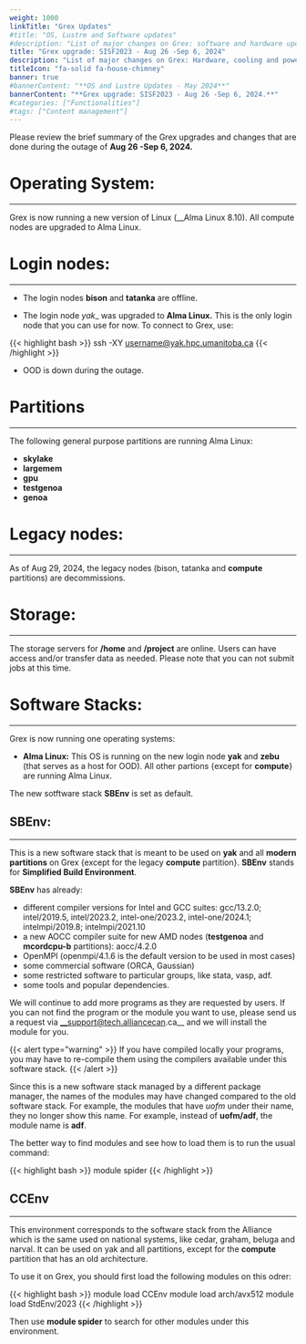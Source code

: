```yaml
---
weight: 1000
linkTitle: "Grex Updates"
#title: "OS, Lustre and Software updates"
#description: "List of major changes on Grex: software and hardware updates."
title: "Grex upgrade: SISF2023 - Aug 26 -Sep 6, 2024"
description: "List of major changes on Grex: Hardware, cooling and power upgrades."
titleIcon: "fa-solid fa-house-chimney"
banner: true
#bannerContent: "**OS and Lustre Updates - May 2024**"
bannerContent: "**Grex upgrade: SISF2023 - Aug 26 -Sep 6, 2024.**"
#categories: ["Functionalities"]
#tags: ["Content management"]
---
```


Please review the brief summary of the Grex upgrades and changes that are done during the outage of **Aug 26 -Sep 6, 2024.**

# Operating System: 
---

Grex is now running a new version of Linux (__Alma Linux 8.10). All compute nodes are upgraded to Alma Linux. 

# Login nodes:
---

* The login nodes __bison__ and __tatanka__ are offline.

* The login node _yak__ was upgraded to __Alma Linux.__ This is the only login node that you can use for now. To connect to Grex, use:

{{< highlight bash >}}
ssh -XY username@yak.hpc.umanitoba.ca
{{< /highlight >}}

* OOD is down during the outage. 

# Partitions
---

The following general purpose partitions are running Alma Linux:

* __skylake__ 
* __largemem__
* __gpu__
* __testgenoa__
* __genoa__

# Legacy nodes:
---

As of Aug 29, 2024, the legacy nodes (bison, tatanka and **compute** partitions) are decommissions.

# Storage:
---

The storage servers for __/home__ and __/project__ are online. Users can have access and/or transfer data as needed. Please note that you can not submit jobs at this time. 

# Software Stacks:
---

Grex is now running one operating systems:

* __Alma Linux:__ This OS is running on the new login node __yak__ and __zebu__ (that serves as a host for OOD). All other partions {except for __compute__} are running Alma Linux.

The new sotftware stack __SBEnv__ is set as default.

## SBEnv:
---

This is a new software stack that is meant to be used on __yak__ and all __modern partitions__ on Grex {except for the legacy __compute__ partition}. __SBEnv__ stands for __Simplified Build Environment__. 

__SBEnv__ has already:

* different compiler versions for Intel and GCC suites: gcc/13.2.0; intel/2019.5, intel/2023.2, intel-one/2023.2, intel-one/2024.1;  intelmpi/2019.8; intelmpi/2021.10
* a new AOCC compiler suite for new AMD nodes (__testgenoa__ and __mcordcpu-b__ partitions): aocc/4.2.0
* OpenMPI (openmpi/4.1.6 is the default version to be used in most cases)
* some commercial software (ORCA, Gaussian)
* some restricted software to particular groups, like stata, vasp, adf. 
* some tools and popular dependencies. 

We will continue to add more programs as they are requested by users. If you can not find the program or the module you want to use, please send us a request via __support@tech.alliancecan.ca__ and we will install the module for you. 

{{< alert type="warning" >}}
If you have compiled locally your programs, you may have to re-compile them using the compilers available under this software stack.
{{< /alert >}}

Since this is a new software stack managed by a different package manager, the names of the modules may have changed compared to the old software stack. For example, the modules that have _uofm_ under their name, they no longer show this name. For example, instead of __uofm/adf__, the module name is __adf__. 

The better way to find modules and see how to load them is to run the usual command:

{{< highlight bash >}}
module spider <name of the program>
{{< /highlight >}}

## CCEnv
---

This environment corresponds to the software stack from the Alliance which is the same used on national systems, like cedar, graham, beluga and narval. It can be used on yak and all partitions, except for the __compute__ partition that has an old architecture.

To use it on Grex, you should first load the following modules on this odrer:

{{< highlight bash >}}
module load CCEnv
module load arch/avx512
module load StdEnv/2023
{{< /highlight >}}

Then use __module spider__ to search for other modules under this environment.

<!--
From the outage of May 2024:

Please review the brief summary of the Grex upgrades and changes that are done during the outage of **May 2024**:

# Operating System: 
---

Grex is now running a new version of Linux (__Alma Linux 8.x__). All modern compute nodes are upgraded to Alma Linux. 
The following general purpose partitions are running Alma Linux: 

* __skylake__ 
* __largemem__
* __gpu__
* __testgenoa__

The only exception is made for the legacy nodes (__bison__, __tatanka__ and the old __compute__ partition) that are still running __Centos-7.9.__ The reason for that is related to the local software stack __GrexEnv__. For more details, see the __Software Stacks__ section below.

# Storage:
---

The storage servers for __/home__ and __/project__ have been upgraded. The users’ data was not affected.

# Login nodes:
---

* The login nodes __bison__ and __tatanka__ are still running __Centos-7.9__ and they can be used to compile programs using the __GrexEnv__ and submit the jobs to __compute__ partition. 

* The new login node _yak__ was upgraded to __Alma Linux.__ This node can be used to compile codes under the new environment __SBEnv__ that is loaded by default. From this node, tou can submit jobs to all partitions, except to __compute__ partition. If submitted to __compute__ partition, the scheduler will not even accept the job at submission time. From this node, you should be able to use the following partitions: __skylake__, __largemem__, and other contributed partitions, like __livi-b__ and __mcordcpu-b__. 

# Software Stacks:
---

As mentioned above, Grex is running two operating systems:

* __Alma Linux:__ This OS is running on the new login node __yak__ and __zebu__ (that serves as a host for OOD). All other partions {except for __compute__} are running Alma Linux.

* __Centos-7.9:__ This OS is running on the login nodes __bison__ and __tatanka__. The old __compute__ partition is also running Cento-7.9.

For convenience, we have kept the old software stacks __GrexEnv__ as it was before the outage. This can be only used for running jobs on __compute__ partition. 

For other partitions, we have deployed a new sotftware stack __SBEnv__ that is set as default when connecting to __yak__.

After the outage of May 2024, Grex has 3 different software stacks:

## SBEnv:
---

This is a new software stack that is meant to be used on __yak__ and all __modern partitions__ on Grex {except for the legacy __compute__ partition}. __SBEnv__ stands for __Simplified Build Environment__. 

__SBEnv__ has already:

* different compiler versions for Intel and GCC suites: gcc/13.2.0; intel/2019.5, intel/2023.2, intel-one/2023.2, intel-one/2024.1;  intelmpi/2019.8; intelmpi/2021.10
* a new AOCC compiler suite for new AMD nodes (__testgenoa__ and __mcordcpu-b__ partitions): aocc/4.2.0
* OpenMPI (openmpi/4.1.6 is the default version to be used in most cases)
* some commercial software (ORCA, Gaussian)
* some restricted software to particular groups, like stata, vasp, adf. 
* some tools and popular dependencies. 

We will continue to add more programs as they are requested by users. If you can not find the program or the module you want to use, please send us a request via __support@tech.alliancecan.ca__ and we will install the module for you. 

{{< alert type="warning" >}}
If you have compiled locally your programs, you may have to re-compile them using the compilers available under this software stack.
{{< /alert >}}

Since this is a new software stack managed by a different package manager, the names of the modules may have changed compared to the old software stack. For example, the modules that have _uofm_ under their name, they no longer show this name. For example, instead of __uofm/adf__, the module name is __adf__. 

The better way to find modules and see how to load them is to run the usual command:

{{< highlight bash >}}
module spider <name of the program>
{{< /highlight >}}

## GrexEnv
---

This environment is enabled by default on __bison__, __tatanka__ and the __compute__ partition. This environment was not changed and it is kept in the same state as before the outage. Now, it can be only used to run jobs on __compute__ partition.


## CCEnv
---

This environment corresponds to the software stack from the Alliance which is the same used on national systems, like cedar, graham, beluga and narval. It can be used on yak and all partitions, except for the __compute__ partition that has an old architecture.

To use it on Grex, you should first load the following modules on this odrer:

{{< highlight bash >}}
module load CCEnv
module load arch/avx512
module load StdEnv/2023
{{< /highlight >}}

Then use __module spider__ to search for other modules under this environment.

# Scheduler: 
---

 * No major changes to mention about the scheduler since we are still using the same version as before the outage. 
 * One significant change is as follows. Due to two versions of Linux and Software co-existing now on Grex (all modern CPU and GPU nodes running Alma Linux, and legacy __compute__ , bison and tatanka still have CentOS7), we have limited job submission between the new and old hardware. That is, jobs to compute must be submitted from the __grex/bison/tatanka__ login node, and jobs to anything else must be submitted from the __yak__ login node. Eventually we will decommission the legacy __compute__ hardware altogether. 
 * If no partition is specified, the default will be either **skylake** or **compute** depending on the job submission host, as per above.
>  NEW : another significant change introduced on Jun 19, 2024: For users that have more than one Account (that is, working for more than one research group), SLURM on Grex will no longer try to assume which of the accounts is default. Instead, _sbatch_ and _salloc_ would ask to provide the _--account=_ opton explicitly, list the possible accounts, and stop. If you are a member of more than one group, always specify the account you intend to be used for the job!

# Open OnDemand Web interface:
---
 
Right now, the interface fully works, including “Simplified Desktop” jobs, Files App. We are still working on porting all other OOD applications to Alma Linux and for that some of them may not yet be available. 

# Workflow summary
---

As a summary of the changes, there are two workflows on Grex now:

* __New environment:__

> * connect via __yak.hpc.umanitoba.ca__
> * Use the new environment __SBEnv__ for modules and/or compile your programs.
> * Submit your jobs to __skylake__, __largemem__ or any other partition, except for __compute__. For a complete list of partitions, run the command __partition-list__ from your terminal
> * You could also use __CCEnv__ as shown above.

* __Old environment:__

> * connect via __grex.hpc.umanitoba.ca__
> * Use the new environment __GrexEnv__ for modules and/or compile your programs.
> * Submit your jobs to __compute__ partition.

If you have questions or concerns, please don't hesitate to contact us at: support@tech.alliancecan.ca

**Your Grex Team**

-->

<!-- Changes and update:
-->
